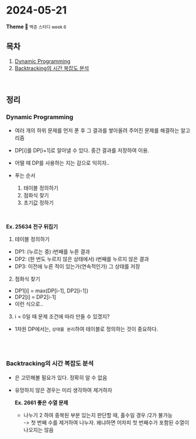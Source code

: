 <h1>2024-05-21</h1>
<strong>Theme 💭 </strong>
<small>백준 스터디 week 6</small>

<br/>

## 목차

1. [Dynamic Programming](#Dynamic-Programming)
2. [Backtracking의 시간 복잡도 분석](#Backtracking의-시간-복잡도-분석)

<br/>

## 정리

### Dynamic Programming

- 여러 개의 하위 문제를 먼저 푼 후 그 결과를 쌓아올려 주어진 문제를 해결하는 알고리즘
- DP[i]를 DP[i+1]로 알아낼 수 있다. 중간 결과를 저장하여 이용.
- 어떨 때 DP를 사용하는 지는 감으로 익히자..

- 푸는 순서
    1. 테이블 정의하기
    2. 점화식 찾기
    3. 초기값 정하기

<br>

**Ex. 25634 전구 뒤집기**

1. 테이블 정의하기
- DP1: (누르는 중) i번째를 누른 결과
- DP2: (한 번도 누르지 않은 상태에서) i번째를 누르지 않은 결과
- DP3: 이전에 누른 적이 있는가(연속적인가) 그 상태를 저장

2. 점화식 찾기
- DP1[i] = max(DP[i-1], DP2[i-1])
- DP2[i] = DP2[i-1]
- 이런 식으로..

3. i = 0일 때 문제 조건에 따라 만들 수 있겠지?

- 1차원 DP에서는, `상태를 분리`하여 테이블로 정의하는 것이 중요하다.

<br><br>

### Backtracking의 시간 복잡도 분석

- 은 고민해볼 필요가 있다. 정확히 알 수 없음
- 유망하지 않은 경우는 미리 생각하여 제거하자

    **Ex. 2661 좋은 수열 문제**
    - 나누기 2 하여 중복된 부분 있는지 판단할 때, 홀수일 경우 /2가 불가능  
    -> 첫 번째 수를 제거하여 나누자. 왜냐하면 어차피 첫 번째수가 포함된 수열이 나오지는 않음